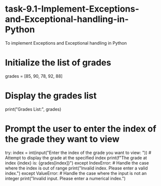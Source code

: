 # task-9.1-Implement-Exceptions-and-Exceptional-handling-in-Python
To implement Exceptions and Exceptional handling in Python
# Initialize the list of grades
grades = [85, 90, 78, 92, 88]
# Display the grades list
print("Grades List:", grades)
# Prompt the user to enter the index of the grade they want to view
try:
    index = int(input("Enter the index of the grade you want to view: "))
    # Attempt to display the grade at the specified index
    print(f"The grade at index {index} is: {grades[index]}")
except IndexError:
    # Handle the case where the index is out of range
    print("Invalid index. Please enter a valid index.")
except ValueError:
    # Handle the case where the input is not an integer
    print("Invalid input. Please enter a numerical index.")
